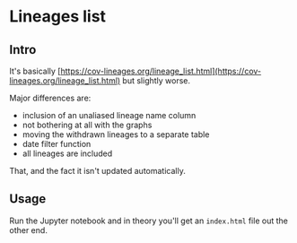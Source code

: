 # Lineages list

## Intro

It's basically [https://cov-lineages.org/lineage_list.html](https://cov-lineages.org/lineage_list.html) but slightly worse.

Major differences are:

* inclusion of an unaliased lineage name column
* not bothering at all with the graphs
* moving the withdrawn lineages to a separate table
* date filter function
* all lineages are included

That, and the fact it isn't updated automatically.

## Usage

Run the Jupyter notebook and in theory you'll get an `index.html` file out the other end.
